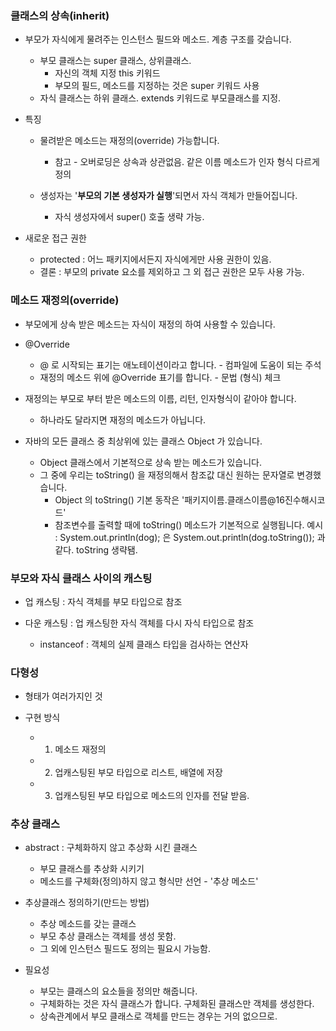 ### 클래스의 상속(inherit)

- 부모가 자식에게 물려주는 인스턴스 필드와 메소드. 계층 구조를 갖습니다.
    + 부모 클래스는 super 클래스, 상위클래스.
        - 자신의 객체 지정 this 키워드
        - 부모의 필드, 메소드를 지정하는 것은 super 키워드 사용
    + 자식 클래스는 하위 클래스. extends 키워드로 부모클래스를 지정.

- 특징 
    + 물려받은 메소드는 재정의(override) 가능합니다. 
        - 참고 - 오버로딩은 상속과 상관없음. 같은 이름 메소드가 인자 형식 다르게 정의
        
    + 생성자는 '__부모의 기본 생성자가 실행__'되면서 자식 객체가 만들어집니다. 
        - 자식 생성자에서 super() 호출 생략 가능.

- 새로운 접근 권한 
    + protected : 어느 패키지에서든지 자식에게만 사용 권한이 있음. 
    + 결론 : 부모의 private 요소를 제외하고 그 외 접근 권한은 모두 사용 가능.

### 메소드 재정의(override)

- 부모에게 상속 받은 메소드는 자식이 재정의 하여 사용할 수 있습니다. 

- @Override
    + @ 로 시작되는 표기는 애노테이션이라고 합니다. - 컴파일에 도움이 되는 주석
    + 재정의 메소드 위에 @Override 표기를 합니다. - 문법 (형식) 체크 

- 재정의는 부모로 부터 받은 메소드의 이름, 리턴, 인자형식이 같아야 합니다. 
    + 하나라도 달라지면 재정의 메소드가 아닙니다. 

- 자바의 모든 클래스 중 최상위에 있는 클래스 Object 가 있습니다. 
    + Object 클래스에서 기본적으로 상속 받는 메소드가 있습니다. 
    + 그 중에 우리는 toString() 을 재정의해서 참조값 대신 원하는 문자열로 변경했습니다. 
        - Object 의 toString() 기본 동작은 '패키지이름.클래스이름@16진수해시코드'
        - 참조변수를 출력할 때에 toString() 메소드가 기본적으로 실행됩니다. 
        예시 : System.out.println(dog); 은 System.out.println(dog.toString()); 과 같다. toString 생략됌.

### 부모와 자식 클래스 사이의 캐스팅

- 업 캐스팅 : 자식 객체를 부모 타입으로 참조

- 다운 캐스팅 : 업 캐스팅한 자식 객체를 다시 자식 타입으로 참조 
    + instanceof : 객체의 실제 클래스 타입을 검사하는 연산자

### 다형성

- 형태가 여러가지인 것

- 구현 방식
    + 1. 메소드 재정의
    + 2. 업캐스팅된 부모 타입으로 리스트, 배열에 저장
    + 3. 업캐스팅된 부모 타입으로 메소드의 인자를 전달 받음.  

### 추상 클래스 

- abstract : 구체화하지 않고 추상화 시킨 클래스 
    + 부모 클래스를 추상화 시키기
    + 메소드를 구체화(정의)하지 않고 형식만 선언 - '추상 메소드'

- 추상클래스 정의하기(만드는 방법)
    + 추상 메소드를 갖는 클래스 
    + 부모 추상 클래스는 객체를 생성 못함.
    + 그 외에 인스턴스 필드도 정의는 필요시 가능함.

- 필요성 
    + 부모는 클래스의 요소들을 정의만 해줍니다. 
    + 구체화하는 것은 자식 클래스가 합니다. 구체화된 클래스만 객체를 생성한다. 
    + 상속관계에서 부모 클래스로 객체를 만드는 경우는 거의 없으므로.